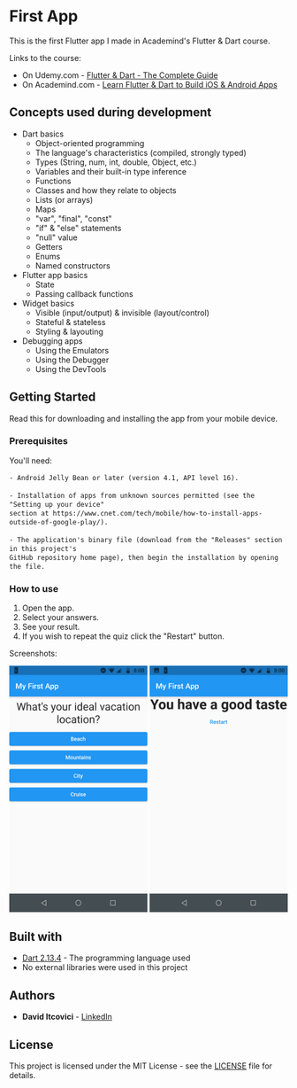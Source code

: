 # First App

This is the first Flutter app I made in Academind's Flutter & Dart course.

Links to the course:

* On Udemy.com - [Flutter & Dart - The Complete Guide](https://www.udemy.com/course/learn-flutter-dart-to-build-ios-android-apps/)
* On Academind.com - [Learn Flutter & Dart to Build iOS & Android Apps](https://pro.academind.com/p/learn-flutter-dart-to-build-ios-android-apps-2020)

## Concepts used during development

* Dart basics
  * Object-oriented programming
  * The language's characteristics (compiled, strongly typed)
  * Types (String, num, int, double, Object, etc.)
  * Variables and their built-in type inference
  * Functions
  * Classes and how they relate to objects
  * Lists (or arrays)
  * Maps
  * "var", "final", "const"
  * "if" & "else" statements
  * "null" value
  * Getters
  * Enums
  * Named constructors
* Flutter app basics
  * State
  * Passing callback functions
* Widget basics
  * Visible (input/output) & invisible (layout/control)
  * Stateful & stateless
  * Styling & layouting
* Debugging apps
  * Using the Emulators
  * Using the Debugger
  * Using the DevTools

## Getting Started

Read this for downloading and installing the app from your mobile device.

### Prerequisites

You'll need:

```
- Android Jelly Bean or later (version 4.1, API level 16).

- Installation of apps from unknown sources permitted (see the "Setting up your device"
section at https://www.cnet.com/tech/mobile/how-to-install-apps-outside-of-google-play/).

- The application's binary file (download from the "Releases" section in this project's
GitHub repository home page), then begin the installation by opening the file.
```

### How to use

1. Open the app.
2. Select your answers.
3. See your result.
4. If you wish to repeat the quiz click the "Restart" button.

Screenshots:

<p float="left">
  <img alt="App Screenshot 1" src="/dev_assets/images/app_screenshot_1.png" width="250" />
  <img alt="App Screenshot 2" src="/dev_assets/images/app_screenshot_2.png" width="250" />
</p>

## Built with

* [Dart 2.13.4](https://dart.dev/) - The programming language used
* No external libraries were used in this project

## Authors

* **David Itcovici** - [LinkedIn](https://www.linkedin.com/in/david-itcovici/)

## License

This project is licensed under the MIT License - see the [LICENSE](LICENSE) file for details.
